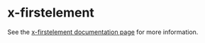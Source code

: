 x-firstelement
================

See the [x-firstelement documentation page](http://.../x-firstelement) for more information.
